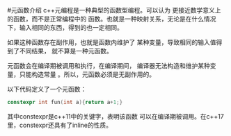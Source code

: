 #元函数介绍
c++元编程是一种典型的函数型编程。可以认为
更接近数学意义上的函数，而不是正常编程中的
函数。也就是一种映射关系，无论是在什么情况
下，输入相同的东西，得到的也一定相同。

如果这种函数存在副作用，也就是函数内维护了
某种变量，导致相同的输入值得到了不同结果，
就不算是一种元函数。

元函数会在编译期被调用和执行，在编译期间，
编译器无法构造和维护某种变量，只能构造常量
。所以，元函数必须是无副作用的。

以下代码定义了一个元函数：
```cpp
constexpr int fun(int a){return a+1;}
```
其中constexpr是c++11中的关键字，表明该函数
可以在编译期被调用。在c++17里，constexpr还具有了inline的性质。